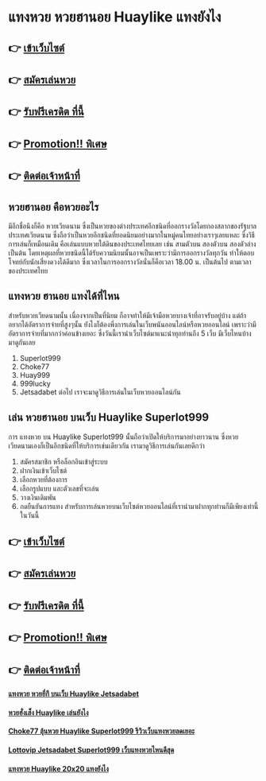 # แทงหวย หวยฮานอย Huaylike แทงยังไง

## 👉 [เข้าเว็บไซต์](https://bit.ly/3LkOMCn)
## 👉 [สมัครเล่นหวย](https://bit.ly/3eNVZ1D)
## 👉 [รับฟรีเครดิต ที่นี้](https://bit.ly/3eNVZ1D)
## 👉 [Promotion!! พิเศษ](https://bit.ly/3eNVZ1D)
## 👉 [ติดต่อเจ้าหน้าที่](https://bit.ly/3eNVZ1D)

## หวยฮานอย คือหวยอะไร
มีอีกชื่อนึงก็คือ หวยเวียดนาม ซึ่งเป็นหวยของต่างประเทศอีกชนิดที่ออกรางวัลโดยกองสลากของรัฐบาลประเทศเวียดนาม ซึ่งถือว่าเป็นหวยอีกชนิดที่ยอดนิยมอย่างมากในหมู่คนไทยอย่างเราๆเลยแหละ ซึ่งวิธีการเล่นก็เหมือนเดิม คือเล่นแบบหวยใต้ดินของประเทศไทยเลย เช่น สามตัวบน สองตัวบน สองตัวล่าง เป็นต้น โดยเหตุผลที่หวยชนิดนี้ได้รับความนิยมนั้นอาจเป็นเพราะว่ามีการออกรางวัลทุกวัน ทำให้ตอบโจทย์กับนักเสี่ยงดวงได้ดีมาก ซึ่งเวลาในการออกรางวัลนั่นก็คือเวลา 18.00 น. เป็นต้นไป ตามเวลาของประเทศไทย

## แทงหวย ฮานอย แทงได้ที่ไหน
สำหรับหวยเวียดนามนั้น เนื่องจากเป็นที่นิยม ก็อาจทำให้มีเจ้ามือหวยบางเจ้าที่อาจรับอยู่บ้าง แต่ถ้าอยากได้อัตราการจ่ายที่สูงๆนั้น ยังไงก็ต้องพึ่งการเล่นในเว็บพนันออนไลน์หรือหวยออนไลน์ เพราะว่ามีอัตราการจ่ายที่มากกว่าค่อนข้างเยอะ ซึ่งวันนี้เรานำเว็บไซต์มาแนะนำทุกท่านถึง 5 เว็บ มีเว็บไหนบ้าง มาดูกันเลย
1. Superlot999
2. Choke77
3. Huay999
4. 999lucky
5. Jetsadabet
ต่อไป เราจะมาดูวิธีการเล่นในเว็บหวยออนไลน์กัน

## เล่น หวยฮานอย บนเว็บ Huaylike Superlot999
การ แทงหวย บน Huaylike Superlot999 นั้นถือว่าเปิดให้บริการมาอย่างยาวนาน ซึ่งหวยเวียดนามเองก็เป็นอีกชนิดที่ให้บริการเช่นเดียวกัน เรามาดูวิธีการเล่นกันเลยดีกว่า
1. สมัครสมาชิก หรือล็อกอินเข้าสู่ระบบ
2. ฝากเงินเข้าเว็บไซต์
3. เลือกหวยที่ต้องการ
4. เลือกรูปแบบ และตัวเลขที่จะเล่น
5. วางเงินเดิมพัน
6. กดยืนยันการแทง
สำหรับการเล่นหวยบนเว็บไซต์หวยออนไลน์ที่เรานำมาฝากทุกท่านก็มีเพียงเท่านี้ในวันนี้

## 👉 [เข้าเว็บไซต์](https://bit.ly/3LkOMCn)
## 👉 [สมัครเล่นหวย](https://bit.ly/3eNVZ1D)
## 👉 [รับฟรีเครดิต ที่นี้](https://bit.ly/3eNVZ1D)
## 👉 [Promotion!! พิเศษ](https://bit.ly/3eNVZ1D)
## 👉 [ติดต่อเจ้าหน้าที่](https://bit.ly/3eNVZ1D)

#### [แทงหวย หวยยี่กี บนเว็บ Huaylike Jetsadabet](https://atom.io/themes/แทงหวย%20หวยยี่กี%20บนเว็บ%20Huaylike%20Jetsadabet)
#### [หวยฮั่งเส็ง Huaylike เล่นยังไง](https://atom.io/themes/หวยฮั่งเส็ง%20Huaylike%20เล่นยังไง)
#### [Choke77 ลุ้นหวย Huaylike Superlot999 รีวิวเว็บแทงหวยลดเยอะ](https://atom.io/themes/Choke77%20ลุ้นหวย%20Huaylike%20Superlot999%20รีวิวเว็บแทงหวยลดเยอะ)
#### [Lottovip Jetsadabet Superlot999 เว็บแทงหวยไหนดีสุด](https://atom.io/themes/Lottovip%20Jetsadabet%20Superlot999%20เว็บแทงหวยไหนดีสุด)
#### [แทงหวย Huaylike 20x20 แทงยังไง](https://atom.io/themes/แทงหวย%20Huaylike%2020x20%20แทงยังไง)